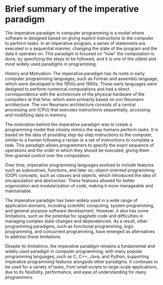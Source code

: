 # Brief summary of the imperative paradigm #

The imperative paradigm in computer programming is a model where software is designed based on giving explicit instructions to the computer to perform tasks. In an imperative program, a series of statements are executed in a sequential manner, changing the state of the program and the data it operates on. This paradigm is focused on "how" the computation is done, by specifying the steps to be followed, and it is one of the oldest and most widely used paradigms in programming.

History and Motivation:
The imperative paradigm has its roots in early computer programming languages, such as Fortran and assembly language, which were developed in the 1950s and 1960s. These early languages were designed to perform numerical computations and had a direct correspondence with the architecture of the physical hardware of the computers at that time, which were primarily based on von Neumann architecture. The von Neumann architecture consists of a central processing unit (CPU) that executes instructions sequentially, accessing and modifying data in memory.

The motivation behind the imperative paradigm was to create a programming model that closely mimics the way humans perform tasks. It is based on the idea of providing step-by-step instructions to the computer, similar to a human following a recipe or a set of instructions to complete a task. This paradigm allows programmers to specify the exact sequence of operations and the order in which they should be executed, giving them fine-grained control over the computation.

Over time, imperative programming languages evolved to include features such as subroutines, functions, and later on, object-oriented programming (OOP) concepts, such as classes and objects, which introduced the idea of encapsulation and abstraction. These features allowed for better organization and modularization of code, making it more manageable and maintainable.

The imperative paradigm has been widely used in a wide range of application domains, including scientific computing, system programming, and general-purpose software development. However, it also has some limitations, such as the potential for spaghetti code and difficulties in managing complex state changes and dependencies. As a result, other programming paradigms, such as functional programming, logic programming, and concurrent programming, have emerged as alternatives to address these limitations.

Despite its limitations, the imperative paradigm remains a fundamental and widely used paradigm in computer programming, with many popular programming languages, such as C, C++, Java, and Python, supporting imperative programming features alongside other paradigms. It continues to be used for a variety of tasks, from small scripts to large-scale applications, due to its flexibility, performance, and ease of understanding for many programmers.